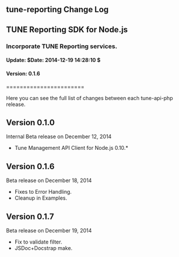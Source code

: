 <h2>tune-reporting Change Log</h2>
<h2>TUNE Reporting SDK for Node.js</h2>
<h3>Incorporate TUNE Reporting services.</h3>
<h4>Update:  $Date: 2014-12-19 14:28:10 $</h4>
<h4>Version: 0.1.6</h4>
=======================

Here you can see the full list of changes between each tune-api-php release.

Version 0.1.0
--------------

Internal Beta release on December 12, 2014
* Tune Management API Client for Node.js 0.10.*

Version 0.1.6
--------------

Beta release on December 18, 2014
* Fixes to Error Handling.
* Cleanup in Examples.

Version 0.1.7
--------------

Beta release on December 19, 2014
* Fix to validate filter.
* JSDoc+Docstrap make.